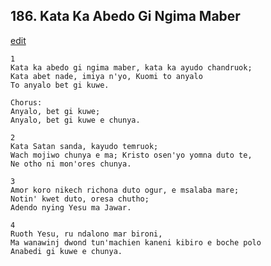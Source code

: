 
## 186.  Kata Ka Abedo Gi Ngima Maber
[edit](https://docs.google.com/document/d/1dLOyuZKeHa85NsEEuTl05Fazf19zKIwS/edit?mode=html)



    1
    Kata ka abedo gi ngima maber, kata ka ayudo chandruok;
    Kata abet nade, imiya n'yo, Kuomi to anyalo
    To anyalo bet gi kuwe.

    Chorus:
    Anyalo, bet gi kuwe;
    Anyalo, bet gi kuwe e chunya.

    2
    Kata Satan sanda, kayudo temruok;
    Wach mojiwo chunya e ma; Kristo osen'yo yomna duto te,
    Ne otho ni mon'ores chunya.

    3
    Amor koro nikech richona duto ogur, e msalaba mare;
    Notin' kwet duto, oresa chutho;
    Adendo nying Yesu ma Jawar.

    4
    Ruoth Yesu, ru ndalono mar bironi,
    Ma wanawinj dwond tun'machien kaneni kibiro e boche polo
    Anabedi gi kuwe e chunya.

